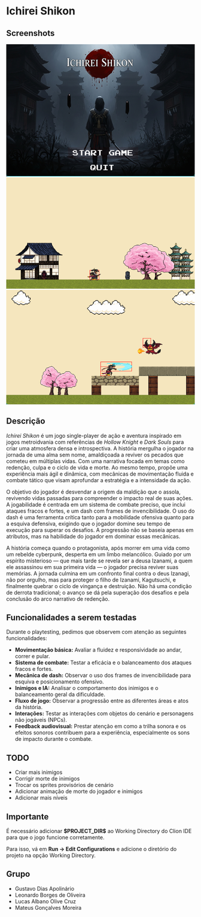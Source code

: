 # Ichirei Shikon

## Screenshots

![Tela do menu principal do jogo](screenshot_mainmenu.png)
![Cenário de exploração do jogo](screenshot_cenario.png)
![Jogador em combate com um inimigo](screenshot_combate.png)

## Descrição

*Ichirei Shikon* é um jogo single-player de ação e aventura inspirado em jogos metroidvania com referências de  *Hollow Knight* e *Dark Souls* para criar uma atmosfera densa e introspectiva. A história mergulha o jogador na jornada de uma alma sem nome, amaldiçoada a reviver os pecados que cometeu em múltiplas vidas. Com uma narrativa focada em temas como redenção, culpa e o ciclo de vida e morte. Ao mesmo tempo, propõe uma experiência mais ágil e dinâmica, com mecânicas de movimentação fluida e combate tático que visam aprofundar a estratégia e a intensidade da ação.

O objetivo do jogador é desvendar a origem da maldição que o assola, revivendo vidas passadas para compreender o impacto real de suas ações. A jogabilidade é centrada em um sistema de combate preciso, que inclui ataques fracos e fortes, e um dash com frames de invencibilidade. O uso do dash é uma ferramenta crítica tanto para a mobilidade ofensiva quanto para a esquiva defensiva, exigindo que o jogador domine seu tempo de execução para superar os desafios. A progressão não se baseia apenas em atributos, mas na habilidade do jogador em dominar essas mecânicas.

A história começa quando o protagonista, após morrer em uma vida como um rebelde cyberpunk, desperta em um limbo melancólico. Guiado por um espírito misterioso — que mais tarde se revela ser a deusa Izanami, a quem ele assassinou em sua primeira vida — o jogador precisa reviver suas memórias. A jornada culmina em um confronto final contra o deus Izanagi, não por orgulho, mas para proteger o filho de Izanami, Kagutsuchi, e finalmente quebrar o ciclo de vingança e destruição. Não há uma condição de derrota tradicional; o avanço se dá pela superação dos desafios e pela conclusão do arco narrativo de redenção.

## Funcionalidades a serem testadas

Durante o playtesting, pedimos que observem com atenção as seguintes funcionalidades:

* **Movimentação básica:** Avaliar a fluidez e responsividade ao andar, correr e pular.
* **Sistema de combate:** Testar a eficácia e o balanceamento dos ataques fracos e fortes.
* **Mecânica de dash:** Observar o uso dos frames de invencibilidade para esquiva e posicionamento ofensivo.
* **Inimigos e IA:** Analisar o comportamento dos inimigos e o balanceamento geral da dificuldade.
* **Fluxo de jogo:** Observar a progressão entre as diferentes áreas e atos da história.
* **Interações:** Testar as interações com objetos do cenário e personagens não jogáveis (NPCs).
* **Feedback audiovisual:** Prestar atenção em como a trilha sonora e os efeitos sonoros contribuem para a experiência, especialmente os sons de impacto durante o combate.

## TODO
* Criar mais inimigos
* Corrigir morte de inimigos
* Trocar os sprites provisórios de cenário
* Adicionar animação de morte do jogador e inimigos
* Adicionar mais níveis

## **Importante**
É necessário adicionar **\$PROJECT_DIR\$** ao Working Directory do Clion IDE para que o jogo funcione corretamente.

Para isso, vá em **Run -> Edit Configurations** e adicione o diretório do projeto na opção Working Directory.

## Grupo
* Gustavo Dias Apolinário
* Leonardo Borges de Oliveira
* Lucas Albano Olive Cruz
* Mateus Gonçalves Moreira